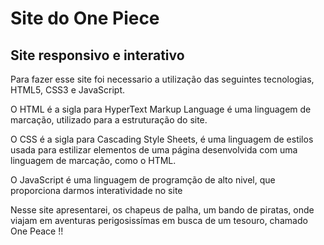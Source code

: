 # Site do One Piece

## Site responsivo e interativo

Para fazer esse site foi necessario a utilização das seguintes tecnologias, HTML5, CSS3 e JavaScript.

O HTML é a sigla para HyperText Markup Language é uma linguagem de marcação, utilizado para a estruturação do site.

O CSS é a sigla para Cascading Style Sheets, é uma linguagem de estilos usada para estilizar elementos de uma página desenvolvida com uma linguagem de marcação, como o HTML. 

O JavaScript é uma linguagem de programção de alto nivel, que proporciona darmos interatividade no site 


Nesse site apresentarei, os chapeus de palha, um bando de piratas, onde viajam em aventuras perigosissímas em busca de um tesouro, chamado One Peace !!


